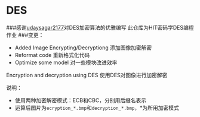 # DES
###感谢[udaysagar2177](https://github.com/udaysagar2177/DES)对DES加密算法的优雅编写
此仓库为HIT密码学DES编程作业
###变更：

+ Added Image Encrypting/Decryptiong 添加图像加密解密
+ Reformat code 重新格式化代码
+ Optimize some model 对一些模块改进效率

Encryption and decryption using DES
使用DES对图像进行加密解密

说明：

  + 使用两种加密解密模式：ECB和CBC，分别用后缀名表示
  + 运算后图片为`ecryption_*.bmp`和`decryption_*.bmp`，*为所用加密模式
